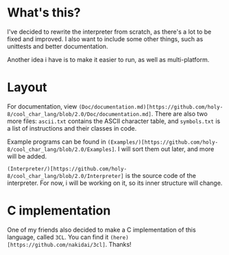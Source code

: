 # What's this?
I've decided to rewrite the interpreter from scratch, as there's a lot to be fixed and improved.
I also want to include some other things, such as unittests and better documentation.

Another idea i have is to make it easier to run, as well as multi-platform.


# Layout
For documentation, view `(Doc/documentation.md)[https://github.com/holy-8/cool_char_lang/blob/2.0/Doc/documentation.md]`.
There are also two more files: `ascii.txt` contains the ASCII character table,
and `symbols.txt` is a list of instructions and their classes in code.

Example programs can be found in `(Examples/)[https://github.com/holy-8/cool_char_lang/blob/2.0/Examples]`.
I will sort them out later, and more will be added.

`(Interpreter/)[https://github.com/holy-8/cool_char_lang/blob/2.0/Interpreter]` is the source code of the interpreter.
For now, i will be working on it, so its inner structure will change.


# C implementation
One of my friends also decided to make a C implementation of this language, called `3CL`.
You can find it `(here)[https://github.com/nakidai/3cl]`.
Thanks!